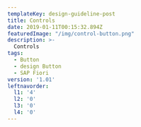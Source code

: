 ```yaml
---
templateKey: design-guideline-post
title: Controls
date: 2019-01-11T00:15:32.894Z
featuredImage: "/img/control-button.png"
description: >-
  Controls  
tags:
  - Button
  - design Button
  - SAP Fiori
version: '1.01'  
leftnavorder:
  l1: '4'
  l2: '0'
  l3: '0'
  l4: '0'
---
```


